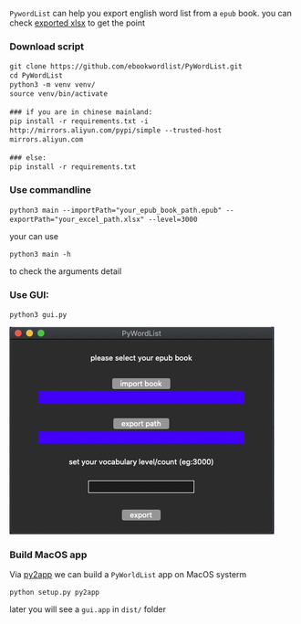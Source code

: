 `PywordList` can help you export english word list from a `epub` book.
you can check [exported xlsx](https://github.com/ebookwordlist/PyWordList/blob/master/resource/pg1342.xlsx) to get the point

### Download script 
```
git clone https://github.com/ebookwordlist/PyWordList.git 
cd PyWordList
python3 -m venv venv/ 
source venv/bin/activate 

### if you are in chinese mainland:
pip install -r requirements.txt -i http://mirrors.aliyun.com/pypi/simple --trusted-host mirrors.aliyun.com

### else:
pip install -r requirements.txt

```


### Use commandline 
```
python3 main --importPath="your_epub_book_path.epub" --exportPath="your_excel_path.xlsx" --level=3000
```
your can use 

```
python3 main -h
```
to check the arguments detail

### Use GUI:
```
python3 gui.py
```
![](img/app_ui.png)

### Build MacOS app 
Via [py2app](https://py2app.readthedocs.io/en/latest/) we can build a `PyWorldList` app on MacOS systerm 

```
python setup.py py2app
```
later you will see a `gui.app` in `dist/` folder